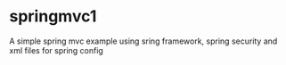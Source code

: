 # springmvc1
A simple spring mvc example using sring framework, spring security and xml files for spring config
